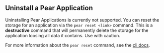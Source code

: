
## Uninstall a Pear Application

Uninstalling Pear Applications is currently not supported. You can reset the storage for an application via the `pear reset <link>` command. This is a **destructive** command that will permanently delete the storage for the application loosing all data it contains. Use with caution.

For more information about the `pear reset` command, see the [cli docs](./cli.md#pear-reset-flags-less-than-link-greater-than).
